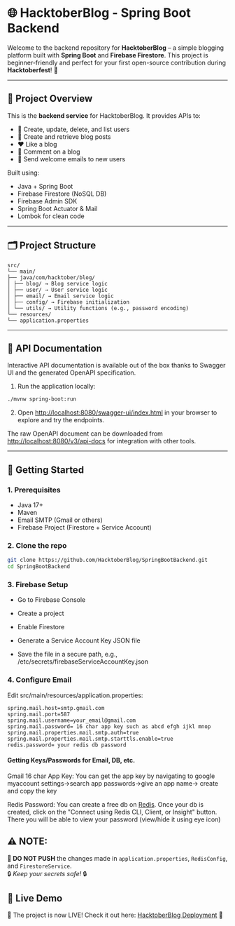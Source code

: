 # 🌐 HacktoberBlog - Spring Boot Backend

Welcome to the backend repository for **HacktoberBlog** – a simple blogging platform built with **Spring Boot** and **Firebase Firestore**. This project is beginner-friendly and perfect for your first open-source contribution during **Hacktoberfest**! 🎉

---

## 📌 Project Overview

This is the **backend service** for HacktoberBlog. It provides APIs to:

- 👤 Create, update, delete, and list users
- 📝 Create and retrieve blog posts
- ❤️ Like a blog
- 💬 Comment on a blog
- 📧 Send welcome emails to new users

Built using:
- Java + Spring Boot
- Firebase Firestore (NoSQL DB)
- Firebase Admin SDK
- Spring Boot Actuator & Mail
- Lombok for clean code

---

## 🗂️ Project Structure

```
src/
└── main/
├── java/com/hacktober/blog/
│ ├── blog/ → Blog service logic
│ ├── user/ → User service logic
│ ├── email/ → Email service logic
│ ├── config/ → Firebase initialization
│ └── utils/ → Utility functions (e.g., password encoding)
└── resources/
└── application.properties
```

---

## 📘 API Documentation

Interactive API documentation is available out of the box thanks to Swagger UI and the generated OpenAPI specification.

1. Run the application locally:

```bash
./mvnw spring-boot:run
```

2. Open [http://localhost:8080/swagger-ui/index.html](http://localhost:8080/swagger-ui/index.html) in your browser to explore and try the endpoints.

The raw OpenAPI document can be downloaded from [http://localhost:8080/v3/api-docs](http://localhost:8080/v3/api-docs) for integration with other tools.

---
## 🚀 Getting Started

### 1. Prerequisites

- Java 17+
- Maven
- Email SMTP (Gmail or others)
- Firebase Project (Firestore + Service Account)

### 2. Clone the repo

```bash
git clone https://github.com/HacktoberBlog/SpringBootBackend.git
cd SpringBootBackend
```

### 3. Firebase Setup

- Go to Firebase Console

- Create a project

- Enable Firestore

- Generate a Service Account Key JSON file

- Save the file in a secure path, e.g., /etc/secrets/firebaseServiceAccountKey.json

### 4. Configure Email 

Edit src/main/resources/application.properties:

```
spring.mail.host=smtp.gmail.com
spring.mail.port=587
spring.mail.username=your_email@gmail.com
spring.mail.password= 16 char app key such as abcd efgh ijkl mnop
spring.mail.properties.mail.smtp.auth=true
spring.mail.properties.mail.smtp.starttls.enable=true
redis.password= your redis db password
```

#### Getting Keys/Passwords for Email, DB, etc.
Gmail 16 char App Key: You can get the app key by navigating to google myaccount settings->search app passwords->give an app name-> create and copy the key

Redis Password: You can create a free db on [Redis](https://redis.io/). Once your db is created, click on the "Connect using Redis CLI, Client, or Insight" button. There you will be able to view your password (view/hide it using eye icon)

## ⚠️ **NOTE:**  
**🚫 DO NOT PUSH** the changes made in `application.properties`, `RedisConfig`, and `FirestoreService`.  
🔒 _Keep your secrets safe!_ 🔒

## 🚀 Live Demo  
🎉 The project is now LIVE! Check it out here: [HacktoberBlog Deployment](https://springbootbackend-onuz.onrender.com) 🌟  
